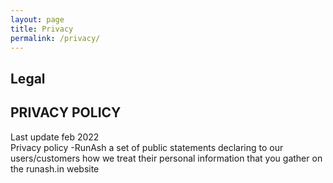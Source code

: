 ```yaml
---
layout: page 
title: Privacy 
permalink: /privacy/ 
--- 
```

Legal<br>
---
PRIVACY POLICY<br>
---
Last update feb 2022<br>
Privacy policy -RunAsh a set of public statements declaring to our users/customers how
we treat their personal information that you gather on the runash.in website

